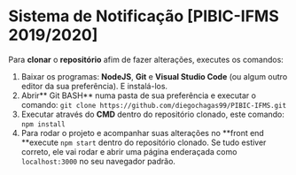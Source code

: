 # Sistema de Notificação [PIBIC-IFMS 2019/2020]

Para **clonar** o **repositório** afim de fazer alterações, executes os comandos:
1. Baixar os programas: **NodeJS**, **Git** e **Visual Studio Code** (ou algum outro editor da sua preferência). E instalá-los.
2. Abrir** Git BASH** numa pasta de sua preferência e executar o comando: `git clone https://github.com/diegochagas99/PIBIC-IFMS.git`
3. Executar através do **CMD** dentro do repositório clonado, este comando: `npm install`
4. Para rodar o projeto e acompanhar suas alterações no **front end **execute `npm start` dentro do repositório clonado. Se tudo estiver correto, ele vai rodar e abrir uma página enderaçada como `localhost:3000` no seu navegador padrão.
